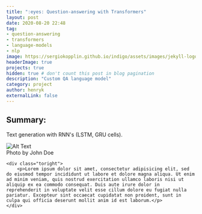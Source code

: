 ```yaml
---
title: ":eyes: Question-answering with Transformers"
layout: post
date: 2020-08-20 22:48
tag:
- question-answering
- transformers
- language-models
- nlp
image: https://sergiokopplin.github.io/indigo/assets/images/jekyll-logo-light-solid.png
headerImage: true
projects: true
hidden: true # don't count this post in blog pagination
description: "Custom QA language model"
category: project
author: henryk
externalLink: false
---
```


## Summary:

Text generation with RNN's (LSTM, GRU cells).

<div class="side-by-side">
    <div class="toleft">
        <img class="image" src="https://sergiokopplin.github.io/indigo/assets/images/LSTM_Ar.png" alt="Alt Text">
        <figcaption class="caption">Photo by John Doe</figcaption>
    </div>

    <div class="toright">
        <p>Lorem ipsum dolor sit amet, consectetur adipisicing elit, sed do eiusmod tempor incididunt ut labore et dolore magna aliqua. Ut enim ad minim veniam, quis nostrud exercitation ullamco laboris nisi ut aliquip ex ea commodo consequat. Duis aute irure dolor in reprehenderit in voluptate velit esse cillum dolore eu fugiat nulla pariatur. Excepteur sint occaecat cupidatat non proident, sunt in culpa qui officia deserunt mollit anim id est laborum.</p>
    </div>
</div>


[1]: https://daringfireball.net/projects/markdown/
